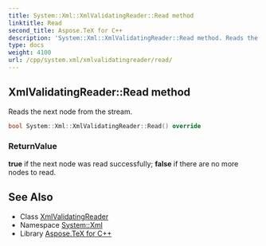 ```yaml
---
title: System::Xml::XmlValidatingReader::Read method
linktitle: Read
second_title: Aspose.TeX for C++
description: 'System::Xml::XmlValidatingReader::Read method. Reads the next node from the stream in C++.'
type: docs
weight: 4100
url: /cpp/system.xml/xmlvalidatingreader/read/
---
```

## XmlValidatingReader::Read method


Reads the next node from the stream.

```cpp
bool System::Xml::XmlValidatingReader::Read() override
```


### ReturnValue

**true** if the next node was read successfully; **false** if there are no more nodes to read.

## See Also

* Class [XmlValidatingReader](../)
* Namespace [System::Xml](../../)
* Library [Aspose.TeX for C++](../../../)
